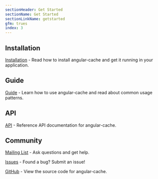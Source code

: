 ```yaml
---
sectionHeader: Get Started
sectionName: Get Started
sectionLinkName: getstarted
gfm: trues
index: 3
---
```

## Installation
[Installation](installation.html) - Read how to install angular-cache and get it running in your application.

## Guide
[Guide](guide.html) - Learn how to use angular-cache and read about common usage patterns.

## API
[API](api.html) - Reference API documentation for angular-cache.

## Community
[Mailing List](https://groups.google.com/forum/#!forum/angular-cache) - Ask questions and get help.

[Issues](https://github.com/jmdobry/angular-cache/issues?state=open) - Found a bug? Submit an issue!

[GitHub](https://github.com/jmdobry/angular-cache) - View the source code for angular-cache.